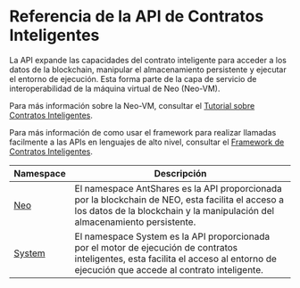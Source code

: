 # Referencia de la API de Contratos Inteligentes

La API expande las capacidades del contrato inteligente para acceder a los datos de la blockchain, manipular el almacenamiento persistente y ejecutar el entorno de ejecución. Esta forma parte de la capa de servicio de interoperabilidad de la máquina virtual de Neo (Neo-VM).

Para más información sobre la Neo-VM, consultar el [Tutorial sobre Contratos Inteligentes](tutorial.md).

Para más información de como usar el framework para realizar llamadas facilmente a las APIs en lenguajes de alto nivel, consultar el [Framework de Contratos Inteligentes](fw.md).


Namespace | Descripción |
| ----------------------------- | ---------------------------------------- |
[Neo](api/AntShares.md) | El namespace AntShares es la API proporcionada por la blockchain de NEO, esta facilita el acceso a los datos de la blockchain y la manipulación del almacenamiento persistente. |
| [System](api/System.md) | El namespace System es la API proporcionada por el motor de ejecución de contratos inteligentes, esta facilita el acceso al entorno de ejecución que accede al contrato inteligente. |
